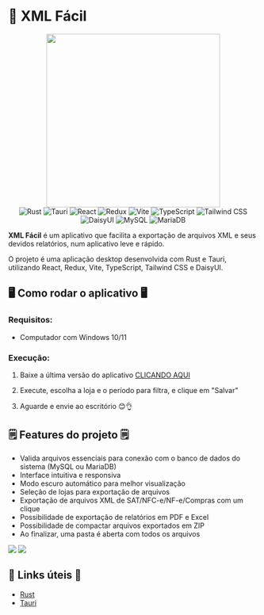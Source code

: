 # 🏣 XML Fácil

<div align="center">
<img src="https://github.com/MatheusGrilo/XML-Facil-VSM/raw/main/.gitassets/logo.png" width="350" />

<div data-badges>
   <img src="https://img.shields.io/badge/rust-%23000000.svg?style=for-the-badge&logo=rust&logoColor=white" alt="Rust" />
   <img src="https://img.shields.io/badge/Tauri-24C8D8.svg?style=for-the-badge&logo=tauri&logoColor=white" alt="Tauri" />
   <img src="https://img.shields.io/badge/React-%2320232a.svg?style=for-the-badge&logo=react&logoColor=%2361DAFB" alt="React" />
   <img src="https://img.shields.io/badge/Redux-764ABC.svg?style=for-the-badge&logo=redux&logoColor=white" alt="Redux" />
   <img src="https://img.shields.io/badge/Vite-646CFF.svg?style=for-the-badge&logo=vite&logoColor=white" alt="Vite" />
   <img src="https://img.shields.io/badge/typescript-3178C6.svg?style=for-the-badge&logo=typescript&logoColor=white" alt="TypeScript" />
   <img src="https://img.shields.io/badge/Tailwind%20CSS-%2338B2AC.svg?style=for-the-badge&logo=tailwind-css&logoColor=white" alt="Tailwind CSS" />
   <img src="https://img.shields.io/badge/DaisyUI-5A0EF8.svg?style=for-the-badge&logo=daisyui&logoColor=white" alt="DaisyUI" />
   <img src="https://img.shields.io/badge/MySQL-4479A1.svg?style=for-the-badge&logo=mysql&logoColor=white" alt="MySQL" />
   <img src="https://img.shields.io/badge/MariaDB-003545.svg?style=for-the-badge&logo=mariadb&logoColor=white" alt="MariaDB" />
</div>
</div>

**XML Fácil** é um aplicativo que facilita a exportação de arquivos XML e seus devidos relatórios, num aplicativo leve e rápido.

O projeto é uma aplicação desktop desenvolvida com Rust e Tauri, utilizando React, Redux, Vite, TypeScript, Tailwind CSS e DaisyUI.

## 🖥️ Como rodar o aplicativo 🖥️

### Requisitos:

- Computador com Windows 10/11

### Execução:

1. Baixe a última versão do aplicativo [CLICANDO AQUI](https://github.com/matheusgrilo/xml-facil-vsm/releases/latest/download/XML_Facil.exe)

2. Execute, escolha a loja e o período para filtra, e clique em "Salvar"
3. Aguarde e envie ao escritório 😊👌

## 🗒️ Features do projeto 🗒️

- Valida arquivos essenciais para conexão com o banco de dados do sistema (MySQL ou MariaDB)
- Interface intuitiva e responsiva
- Modo escuro automático para melhor visualização
- Seleção de lojas para exportação de arquivos
- Exportação de arquivos XML de SAT/NFC-e/NF-e/Compras com um clique
- Possibilidade de exportação de relatórios em PDF e Excel
- Possibilidade de compactar arquivos exportados em ZIP
- Ao finalizar, uma pasta é aberta com todos os arquivos

![](https://github.com/MatheusGrilo/XML-Facil-VSM/raw/main/.gitassets/1.png)
![](https://github.com/MatheusGrilo/XML-Facil-VSM/raw/main/.gitassets/2.png)

## 💎 Links úteis 💎

- [Rust](https://www.rust-lang.org/)
- [Tauri](https://v2.tauri.app/)
